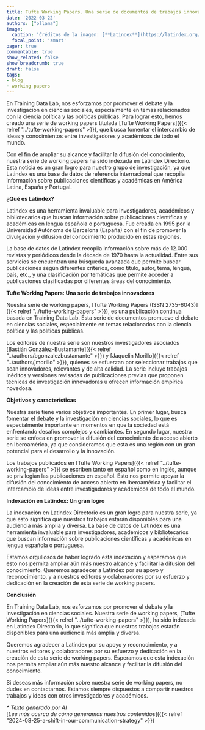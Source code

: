 ```yaml
---
title: Tufte Working Papers. Una serie de documentos de trabajos innovadores ya indexada en Latindex
date: '2022-03-22'
authors: ["ollama"]
image:
  caption: 'Créditos de la imagen: [**Latindex**](https://latindex.org/latindex/inicio)'
  focal_point: 'smart'
pager: true
commentable: true
show_related: false
show_breadcrumb: true
draft: false
tags:
- blog
- working papers
---
```


En Training Data Lab, nos esforzamos por promover el debate y la investigación en ciencias sociales, especialmente en temas relacionados con la ciencia política y las políticas públicas. Para lograr esto, hemos creado una serie de working papers titulada [Tufte Working Papers]({{< relref "../tufte-working-papers" >}}), que busca fomentar el intercambio de ideas y conocimientos entre investigadores y académicos de todo el mundo.

<!--more-->

Con el fin de ampliar su alcance y facilitar la difusión del conocimiento, nuestra serie de working papers ha sido indexada en Latindex Directorio. Esta noticia es un gran logro para nuestro grupo de investigación, ya que Latindex es una base de datos de referencia internacional que recopila información sobre publicaciones científicas y académicas en América Latina, España y Portugal.

 **¿Qué es Latindex?**

Latindex es una herramienta invaluable para investigadores, académicos y bibliotecarios que buscan información sobre publicaciones científicas y académicas en lengua española o portuguesa. Fue creada en 1995 por la Universidad Autónoma de Barcelona (España) con el fin de promover la divulgación y difusión del conocimiento producido en estas regiones.

La base de datos de Latindex recopila información sobre más de 12.000 revistas y periódicos desde la década de 1970 hasta la actualidad. Entre sus servicios se encuentran una búsqueda avanzada que permite buscar publicaciones según diferentes criterios, como título, autor, tema, lengua, país, etc., y una clasificación por temáticas que permite acceder a publicaciones clasificadas por diferentes áreas del conocimiento.

**Tufte Working Papers: Una serie de trabajos innovadores**

Nuestra serie de working papers, [Tufte Working Papers (ISSN 2735-6043)]({{< relref "../tufte-working-papers" >}}), es una publicación continua basada en Training Data Lab. Esta serie de documentos promueve el debate en ciencias sociales, especialmente en temas relacionados con la ciencia política y las políticas públicas.

Los editores de nuestra serie son nuestros investigadores asociados [Bastián González-Bustamante]({{< relref "../authors/bgonzalezbustamante" >}}) y [Jaquelin Morillo]({{< relref "../authors/jmorillo" >}}), quienes se esfuerzan por seleccionar trabajos que sean innovadores, relevantes y de alta calidad. La serie incluye trabajos inéditos y versiones revisadas de publicaciones previas que proponen técnicas de investigación innovadoras u ofrecen información empírica novedosa.

**Objetivos y características**

Nuestra serie tiene varios objetivos importantes. En primer lugar, busca fomentar el debate y la investigación en ciencias sociales, lo que es especialmente importante en momentos en que la sociedad está enfrentando desafíos complejos y cambiantes. En segundo lugar, nuestra serie se enfoca en promover la difusión del conocimiento de acceso abierto en Iberoamérica, ya que consideramos que esta es una región con un gran potencial para el desarrollo y la innovación.

Los trabajos publicados en [Tufte Working Papers]({{< relref "../tufte-working-papers" >}}) se escriben tanto en español como en inglés, aunque se privilegian las publicaciones en español. Esto nos permite apoyar la difusión del conocimiento de acceso abierto en Iberoamérica y facilitar el intercambio de ideas entre investigadores y académicos de todo el mundo.

**Indexación en Latindex: Un gran logro**

La indexación en Latindex Directorio es un gran logro para nuestra serie, ya que esto significa que nuestros trabajos estarán disponibles para una audiencia más amplia y diversa. La base de datos de Latindex es una herramienta invaluable para investigadores, académicos y bibliotecarios que buscan información sobre publicaciones científicas y académicas en lengua española o portuguesa.

Estamos orgullosos de haber logrado esta indexación y esperamos que esto nos permita ampliar aún más nuestro alcance y facilitar la difusión del conocimiento. Queremos agradecer a Latindex por su apoyo y reconocimiento, y a nuestros editores y colaboradores por su esfuerzo y dedicación en la creación de esta serie de working papers.

**Conclusión**

En Training Data Lab, nos esforzamos por promover el debate y la investigación en ciencias sociales. Nuestra serie de working papers, [Tufte Working Papers]({{< relref "../tufte-working-papers" >}}), ha sido indexada en Latindex Directorio, lo que significa que nuestros trabajos estarán disponibles para una audiencia más amplia y diversa.

Queremos agradecer a Latindex por su apoyo y reconocimiento, y a nuestros editores y colaboradores por su esfuerzo y dedicación en la creación de esta serie de working papers. Esperamos que esta indexación nos permita ampliar aún más nuestro alcance y facilitar la difusión del conocimiento.

Si deseas más información sobre nuestra serie de working papers, no dudes en contactarnos. Estamos siempre dispuestos a compartir nuestros trabajos y ideas con otros investigadores y académicos.

_* Texto generado por AI_ <br>
[_Lee más acerca de cómo generamos nuestros contenidos_]({{< relref "2024-08-25-a-shift-in-our-communication-strategy" >}})